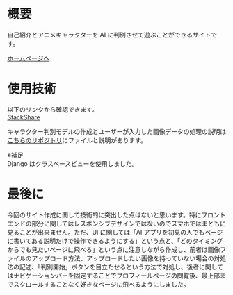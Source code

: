 # 概要

自己紹介とアニメキャラクターを AI に判別させて遊ぶことができるサイトです。

[ホームページへ](https://zwanywhere.com/)

# 使用技術

以下のリンクから確認できます。  
[StackShare](https://stackshare.io/zawa/my-portfolio)

キャラクター判別モデルの作成とユーザーが入力した画像データの処理の説明は<a href="https://github.com/zoniha/create-anime-detection-dataset" target="_blank">こちらのリポジトリ</a>にファイルと説明があります。

※補足  
Django はクラスベースビューを使用しました。

# 最後に

今回のサイト作成に関して技術的に突出した点はないと思います。特にフロントエンドの部分に関してはレスポンシブデザインではないのでスマホではまともに見ることが出来ません。ただ、UI に関しては「AI アプリを初見の人でもページに書いてある説明だけで操作できるようにする」という点と、「どのタイミングからでも見たいページに飛べる」という点に注意しながら作成し、前者は画像ファイルのアップロード方法、アップロードしたい画像を持っていない場合の対処法の記述、「判別開始」ボタンを目立たせるという方法で対処し、後者に関してはナビゲーションバーを固定することでプロフィールページの閲覧後、最上部までスクロールすることなく好きなページに飛べるようにしました。
